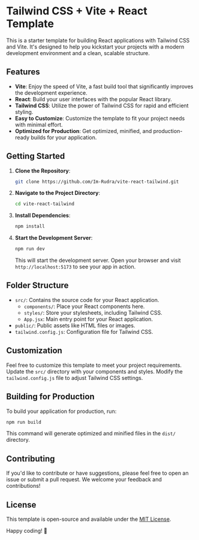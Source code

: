 # Tailwind CSS + Vite + React Template

This is a starter template for building React applications with Tailwind CSS and Vite. It's designed to help you kickstart your projects with a modern development environment and a clean, scalable structure.

## Features

- **Vite**: Enjoy the speed of Vite, a fast build tool that significantly improves the development experience.
- **React**: Build your user interfaces with the popular React library.
- **Tailwind CSS**: Utilize the power of Tailwind CSS for rapid and efficient styling.
- **Easy to Customize**: Customize the template to fit your project needs with minimal effort.
- **Optimized for Production**: Get optimized, minified, and production-ready builds for your application.

## Getting Started

1. **Clone the Repository**:

   ```bash
   git clone https://github.com/Im-Rudra/vite-react-tailwind.git
   ```

2. **Navigate to the Project Directory**:

   ```bash
   cd vite-react-tailwind
   ```

3. **Install Dependencies**:

   ```bash
   npm install
   ```

4. **Start the Development Server**:

   ```bash
   npm run dev
   ```

   This will start the development server. Open your browser and visit `http://localhost:5173` to see your app in action.

## Folder Structure

- `src/`: Contains the source code for your React application.
  - `components/`: Place your React components here.
  - `styles/`: Store your stylesheets, including Tailwind CSS.
  - `App.jsx`: Main entry point for your React application.
- `public/`: Public assets like HTML files or images.
- `tailwind.config.js`: Configuration file for Tailwind CSS.

## Customization

Feel free to customize this template to meet your project requirements. Update the `src/` directory with your components and styles. Modify the `tailwind.config.js` file to adjust Tailwind CSS settings.

## Building for Production

To build your application for production, run:

```bash
npm run build
```

This command will generate optimized and minified files in the `dist/` directory.

## Contributing

If you'd like to contribute or have suggestions, please feel free to open an issue or submit a pull request. We welcome your feedback and contributions!

## License

This template is open-source and available under the [MIT License](LICENSE).

Happy coding! 🚀
